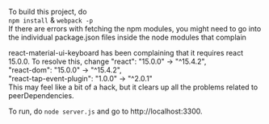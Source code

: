 To build this project, do   
`npm install` & `webpack -p`   
If there are errors with fetching the npm modules, you might need to go into the individual package.json files inside the node modules that complain   

react-material-ui-keyboard has been complaining that it requires react 15.0.0. To resolve this, change 
"react": "15.0.0" -> "\^15.4.2",  
"react-dom": "15.0.0" -> "\^15.4.2",  
"react-tap-event-plugin": "1.0.0" -> "\^2.0.1"   
This may feel like a bit of a hack, but it clears up all the problems related to peerDependencies.

To run, do `node server.js` and go to http://localhost:3300.


